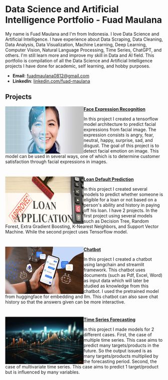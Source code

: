 # Data Science and Artificial Intelligence Portfolio - Fuad Maulana
My name is Fuad Maulana and I'm from Indonesia. I love Data Science and Artificial Intelligence. I have experience about Data Scraping, Data Cleaning, Data Analysis, Data Visualization, Machine Learning, Deep Learning, Computer Vision, Natural Language Processing, Time Series, ChatGPT, and others. I'm still learn more and improve my skill in Data and AI field. This portfolio is compilation of all the Data Science and Artificial Intelligence projects I have done for academic, self learning, and hobby purposes.
- **Email**: [fuadmaulana0812@gmail.com](fuadmaulana0812@gmail.com)
- **LinkedIn**: [linkedin.com/fuad-maulana](https://www.linkedin.com/in/fuad-maulana)

## Projects

<img align="left" width="250" height="150" src="https://github.com/fuadmaulana0812/MyPortfolio/blob/8443dade17e7885edab399970c23831891004275/Images/face-expression-recognition.jpg"> **[Face Expression Recognition](https://github.com/fuadmaulana0812/MyPortfolio/tree/76f76037f0ae0559fab32f388c9d254f3f78fc33/Projects/Face%20Expression%20Recognition)**

In this project I created a tensorflow model architecture to predict facial expressions from facial image. The expression consists is angry, fear, neutral, happy, surprise, sad, and disgust. The goal of this project is to detect facial emotion on image. This model can be used in several ways, one of which is to determine customer satisfaction through facial expressions in images.

#

<img align="left" width="250" height="150" src="https://github.com/fuadmaulana0812/MyPortfolio/blob/687c64c91eb81bef18d246a9e8135e2eccfd768c/Images/credit_loan.jpg"> **[Loan Default Prediction](https://github.com/fuadmaulana0812/MyPortfolio/tree/bdda3a20ef020c2b22260c6ebdffbda3bebb8697/Projects/Loan%20Default%20Prediction)**

In this project I created several models to predict whether someone is eligible for a loan or not based on a person's ability and history in paying off his loan. I have 2 projects. In the first project using several models such as Decision Tree, Random Forest, Extra Gradient Boosting, K-Nearest Neighbors, and Support Vector Machine. While the second project uses Tensorflow model.

#

<img align="left" width="250" height="150" src="https://github.com/fuadmaulana0812/MyPortfolio/blob/b3b5e6335c6da9e4c880c30f06c2f9f607888fea/Images/chatbot.png"> **[Chatbot](https://github.com/fuadmaulana0812/MyPortfolio/tree/b3b5e6335c6da9e4c880c30f06c2f9f607888fea/Projects/Chatbot)**

In this project I created a chatbot using langchain and streamlit framework. This chatbot uses documents (such as Pdf, Excel, Word) as input data which will later be studied as knowledge from this chatbot. I used the pretrained model from huggingface for embedding and llm. This chatbot can also save chat history so that the answers given can be more interactive.

#

<img align="left" width="250" height="150" src="https://github.com/fuadmaulana0812/MyPortfolio/blob/cac408f3bb3f7eb389aa7b77215cace2905f199b/Images/forecasting.png"> **[Time Series Forecasting](https://github.com/fuadmaulana0812/MyPortfolio/tree/cac408f3bb3f7eb389aa7b77215cace2905f199b/Projects/Time%20Series%20Forecasting)**

in this project I made models for 2 different cases. First, the case of multiple time series. This case aims to predict many targets/products in the future. So the output issued is as many targets/products multiplied by the forecasting period. Second, the case of multivariate time series. This case aims to predict 1 target/product but is influenced by many variables.